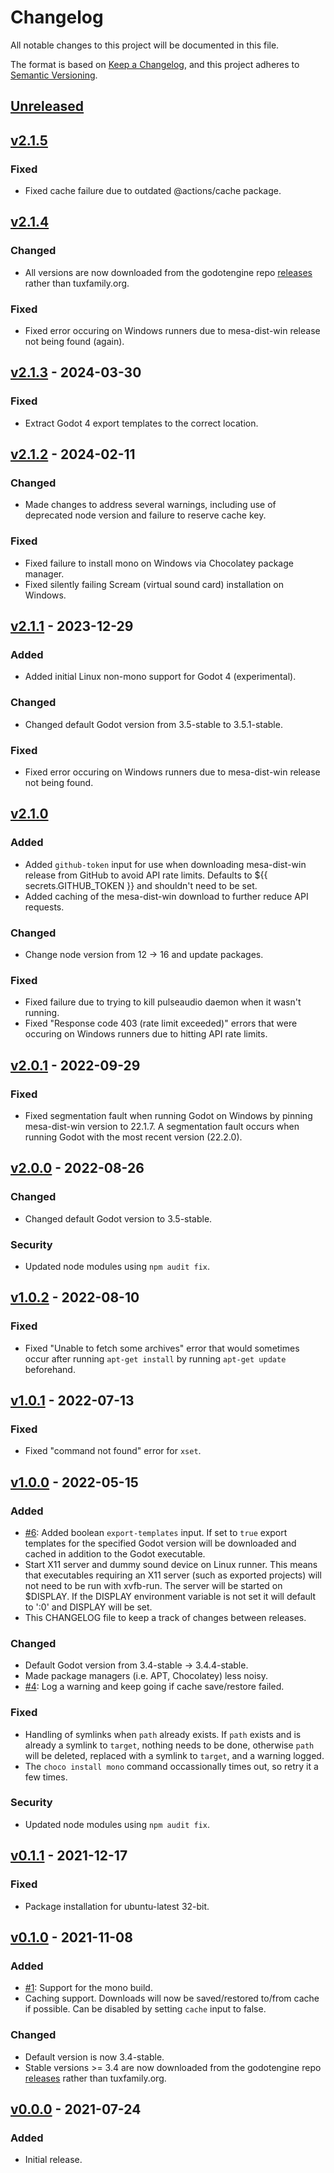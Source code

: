 # Changelog

All notable changes to this project will be documented in this file.

The format is based on [Keep a Changelog](https://keepachangelog.com/en/1.0.0/),
and this project adheres to [Semantic Versioning](https://semver.org/spec/v2.0.0.html).

## [Unreleased](https://github.com/lihop/setup-godot/compare/v2.1.5...HEAD)

## [v2.1.5](https://github.com/lihop/setup-godot/compare/v2.1.4...v2.1.5)

### Fixed

- Fixed cache failure due to outdated @actions/cache package.

## [v2.1.4](https://github.com/lihop/setup-godot/compare/v2.1.3...v2.1.4)

### Changed

- All versions are now downloaded from the godotengine repo [releases](https://github.com/godotengine/godot/releases) rather than tuxfamily.org.

### Fixed

- Fixed error occuring on Windows runners due to mesa-dist-win release not being found (again).

## [v2.1.3](https://github.com/lihop/setup-godot/compare/v2.1.2...v2.1.3) - 2024-03-30

### Fixed

- Extract Godot 4 export templates to the correct location.

## [v2.1.2](https://github.com/lihop/setup-godot/compare/v2.1.1...v2.1.2) - 2024-02-11

### Changed

- Made changes to address several warnings, including use of deprecated node version and failure to reserve cache key.

### Fixed

- Fixed failure to install mono on Windows via Chocolatey package manager.
- Fixed silently failing Scream (virtual sound card) installation on Windows.

## [v2.1.1](https://github.com/lihop/setup-godot/compare/v2.1.0...v2.1.1) - 2023-12-29

### Added

- Added initial Linux non-mono support for Godot 4 (experimental).

### Changed

- Changed default Godot version from 3.5-stable to 3.5.1-stable.

### Fixed

- Fixed error occuring on Windows runners due to mesa-dist-win release not being found.

## [v2.1.0](https://github.com/lihop/setup-godot/compare/v2.0.1...v2.1.0)

### Added

- Added `github-token` input for use when downloading mesa-dist-win release from
  GitHub to avoid API rate limits. Defaults to ${{ secrets.GITHUB_TOKEN }} and
  shouldn't need to be set.
- Added caching of the mesa-dist-win download to further reduce API requests.

### Changed

- Change node version from 12 -> 16 and update packages.

### Fixed

- Fixed failure due to trying to kill pulseaudio daemon when it wasn't running.
- Fixed "Response code 403 (rate limit exceeded)" errors that were occuring on
  Windows runners due to hitting API rate limits.

## [v2.0.1](https://github.com/lihop/setup-godot/compare/v2.0.0...v2.0.1) - 2022-09-29

### Fixed

- Fixed segmentation fault when running Godot on Windows by pinning mesa-dist-win
  version to 22.1.7. A segmentation fault occurs when running Godot with the most
  recent version (22.2.0).

## [v2.0.0](https://github.com/lihop/setup-godot/compare/v1.0.2...v2.0.0) - 2022-08-26

### Changed

- Changed default Godot version to 3.5-stable.

### Security

- Updated node modules using `npm audit fix`.

## [v1.0.2](https://github.com/lihop/setup-godot/compare/v1.0.0...v1.0.2) - 2022-08-10

### Fixed

- Fixed "Unable to fetch some archives" error that would sometimes occur after running `apt-get install`
  by running `apt-get update` beforehand.

## [v1.0.1](https://github.com/lihop/setup-godot/compare/v1.0.0...v1.0.1) - 2022-07-13

### Fixed

- Fixed "command not found" error for `xset`.

## [v1.0.0](https://github.com/lihop/setup-godot/compare/v0.1.1...v1.0.0) - 2022-05-15

### Added

- [#6](https://github.com/lihop/setup-godot/issues/6): Added boolean `export-templates` input. If set to `true` export templates for the specified Godot version will be downloaded and cached in addition to the Godot executable.
- Start X11 server and dummy sound device on Linux runner. This means that executables requiring an X11 server (such as exported projects) will not need to be run with xvfb-run. The server will be started on $DISPLAY. If the DISPLAY environment variable is not set it will default to ':0' and DISPLAY will be set.
- This CHANGELOG file to keep a track of changes between releases.

### Changed

- Default Godot version from 3.4-stable -> 3.4.4-stable.
- Made package managers (i.e. APT, Chocolatey) less noisy.
- [#4](https://github.com/lihop/setup-godot/issues/4): Log a warning and keep going if cache save/restore failed.

### Fixed

- Handling of symlinks when `path` already exists. If `path` exists and is already a symlink to `target`, nothing needs to be done, otherwise `path` will be deleted, replaced with a symlink to `target`, and a warning logged.
- The `choco install mono` command occassionally times out, so retry it a few times.

### Security

- Updated node modules using `npm audit fix`.

## [v0.1.1](https://github.com/lihop/setup-godot/compare/v0.1.0...v0.1.1) - 2021-12-17

### Fixed

- Package installation for ubuntu-latest 32-bit.

## [v0.1.0](https://github.com/lihop/setup-godot/compare/v0.0.0...v0.1.0) - 2021-11-08

### Added

- [#1](https://github.com/lihop/setup-godot/issues/1): Support for the mono build.
- Caching support. Downloads will now be saved/restored to/from cache if possible. Can be disabled by setting `cache` input to false.

### Changed

- Default version is now 3.4-stable.
- Stable versions >= 3.4 are now downloaded from the godotengine repo [releases](https://github.com/godotengine/godot/releases) rather than tuxfamily.org.

## [v0.0.0](https://github.com/lihop/godot-setup/tags/v0.0.0) - 2021-07-24

### Added

- Initial release.
